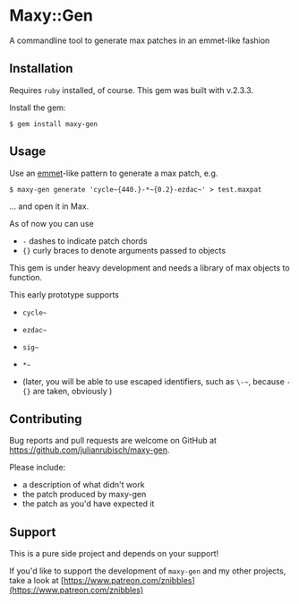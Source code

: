 # Maxy::Gen

A commandline tool to generate max patches in an emmet-like fashion

## Installation

Requires `ruby` installed, of course. This gem was built with v.2.3.3.

Install the gem:

    $ gem install maxy-gen       

## Usage

Use an [emmet](https://emmet.io/)-like pattern to generate a max patch, e.g.

    $ maxy-gen generate 'cycle~{440.}-*~{0.2}-ezdac~' > test.maxpat
    
        
... and open it in Max. 

As of now you can use 

- `-` dashes to indicate patch chords 
- `{}` curly braces to denote arguments passed to objects

This gem is under heavy development and needs a library of max objects to function. 

This early prototype supports
- `cycle~`
- `ezdac~`
- `sig~`
- `*~` 
     
- (later, you will be able to use escaped identifiers, such as `\-~`, because `-{}` are taken, obviously )     

## Contributing

Bug reports and pull requests are welcome on GitHub at https://github.com/julianrubisch/maxy-gen.

Please include:
- a description of what didn't work
- the patch produced by maxy-gen
- the patch as you'd have expected it

## Support
This is a pure side project and depends on your support!

If you'd like to support the development of `maxy-gen` and my other projects, take a look at [https://www.patreon.com/znibbles](https://www.patreon.com/znibbles)